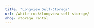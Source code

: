 ```yaml
---
title: "Longview Self-Storage"
url: /white-rock/longview-self-storage/
shop: storage rental
---
```


